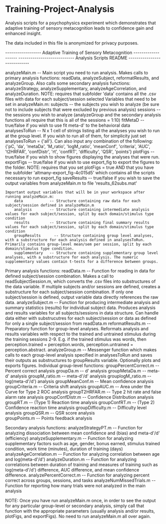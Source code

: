 # Training-Project-Analysis
Analysis scripts for a psychophysics experiment which demonstrates that adaptive training of sensory metacognition leads to confidence gain and enhanced insight. 

The data included in this file is anonymized for privacy purposes.

------------------ Adaptive Training of Sensory Metacognition -------------------
---------------------------- Analysis Scripts README ----------------------------

analyzeMain.m -- Main script you need to run analysis. Makes calls to primary analysis functions: readData, analyzeSubject, reformatResults, and analyzeGroup. Also calls some secondary analysis functions: analyzeStrategy, analyzeSupplementary, analyzeAgeCorrelation, and analyzeDuration. NOTE: requires that subfolder 'data' contains all the .csv files with data for each subject/session selected
  Variables that need to be set in analyzeMain.m:
		subjects        -- the subjects you wish to analyze (be sure not to include subjects that were excluded by previous analysis)
		sessions        -- the sessions you wish to analyze (analyzeGroup and the secondary analysis functions all require that this is all of the sessions = 1:10)
		fitMetaD        -- true/false if you wish to use fit meta-d' to the behavioral data
		analysesToRun 	-- N x 1 cell of strings listing all the analyses you wish to run at the group level. If you wish to run all of them, for simplicity just set analysesToRun = {'all'}. Can also input any combination of the following: {'pC, 'da', 'metaDa', 'M_ratio', 'logM_ratio', 'meanConf', 'criteria', 'AUC', 't2HRFAR', 'confDistr', 'rt', 'confRT', 'difficulty', 'QSR', 'points'}
		plotFigs        -- true/false if you wish to show figures displaying the analyses that were run.
		exportFigs      -- true/false if you wish to use export_fig to export the figures to the folder. NOTE: requires that you set plotFigs = true AND that you have the subfolder 'altmany-export_fig-4c015d5' which contains all the scripts necessary to run export_fig
		saveResults 	  -- true/false if you wish to save the output variables from analyzeMain.m to file 'results_62subs.mat'
		
	Important output variables that will be in your workspace after running analyzeMain.m:
		data            -- Structure containing raw data for each subject/session defined in analyzeMain.m
		analysis        -- Structure containing intermediate analysis values for each subject/session, split by each domain/stimulus type condition
		results         -- Structure containing final summary results values for each subject/session, split by each domain/stimulus type condition
		groupResults 	  -- Structure containing group level analyses, with a substructure for each analysis defined in analysesToRun. Primarily contains group-level mean/sem per session, split by each domain/stimulus type condition.
		supplementary 	-- Structure containing supplementary group level analyses, with a substructure for each analysis. The numeric supplementary values contain t-tests for a difference between groups.
		
Primary analysis functions:
	readData.m 		     -- Function for reading in data for defined subject/session combination. Makes a call to readSubjectSession.m, which converts the .csv files into substructures of the data variable. If multiple subjects and/or sessions are defined, creates a substructure for each subject/session combination. If only one subject/session is defined, output variable data directly references the raw data.
	analyzeSubject.m 	  -- Function for producing intermediate analysis and summary statistics (results) for individual subject data. Produces analysis and results variables for all subjects/sessions in data structure. Can handle data either with substrucutres for each subject/session or data as defined for only a single subject/session from readData.m
	reformatResults.m 	-- Preparatory function for group-level analyses. Reformats analysis and results variables with respect to the trained and untrained stimulus during the training sessions 2-9. E.g. if the trained stimulus was words, then perception.trained = perception.words, perception.untrained = perception.abstract. 
	analyzeGroup.m 		  -- Messenger function which makes calls to each group-level analysis specified in analysesToRun and saves their outputs as substructures to groupResults variable. Optionally plots and exports figures.
		Individual group-level functions:
			groupPercentCorrect.m 	-- Percent correct analysis
			groupDa.m           	  -- d' analysis
      groupMetaDa.m       	  -- meta-d' analysis
			groupM_ratio.m 		      -- meta-d'/d' analysis
			grouplogM_ratio.m 	    -- log(meta-d'/d') analysis
			groupMeanConf.m 	      -- Mean confidence analysis
			groupCriteria.m 	      -- Criteria shift analysis
			groupAUC.m            	-- Area under the Curve for Type 2 ROC analysis
			groupT2HRFAR.m 		      -- Type 2 hit rate and false alarm rate analysis
			groupConfDistr.m 	      -- Confidence Distribution analysis
			groupRT.m           	  -- (Type 1) Reaction time analysis
			groupConfRT.m 		      -- (Type 2) Confidence reaction time analysis
			groupDifficulty.m 	    -- Difficulty level analysis
       groupQSR.m          	  -- QSR score analysis  
      groupPoints.m       	  -- Points feedback analysis
	
Secondary analysis functions:
	analyzeStrategyPT.m         -- Function for analyzing dissociation between mean confidence and (bias) and meta-d'/d' (efficiency)
	analyzeSupplementary.m 		  -- Function for analyzing supplementary factors such as age, gender, bonus earned, stimulus trained condition, work time (minutes), duration of training (days)
	analyzeAgeCorrelation.m 	  -- Function for analyzing correlation between age and log(meta-d'/d')
	analyzeDuration.m           -- Function for analyzing correlations between duration of training and measures of training such as log(meta-d'/d') difference, AUC difference, and mean confidence difference.
    analyzePercentCorrect.m   -- Function for analyzing percent correct across groups, sessions, and tasks
    analyzeNumMissedTrials.m  -- Function for reporting how many trials were not analyzed in the main analysis

NOTE: Once you have run analyzeMain.m once, in order to see the output for any particular group-level or secondary analysis, simply call that function with the appropriate parameters (usually analysis and/or results, plotFigs, and exportFigs). No need to run analyzeMain.m all over again.
